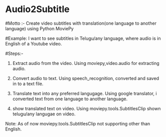 # Audio2Subtitle
#Motto :-
Create video subtitles with translation(one language to another language) using Python MoviePy

#Example: I want to see subtitles in Telugu/any language, where audio is in English of a Youtube video.

#Steps:-
1. Extract audio from the video.
Using moviepy,video.audio for extracting audio.

2. Convert audio to text.
Using speech_recognition, converted and saved in to a text file.

3. Translate text into any preferred langugage.
Using google translator, i converted text from one language to another language.

4. show translated text on video.
Using moviepy.tools.SubtitlesClip shown telugu/any langugae on video.

Note:
As of now moviepy.tools.SubtitlesClip not supporting  other than English. 
